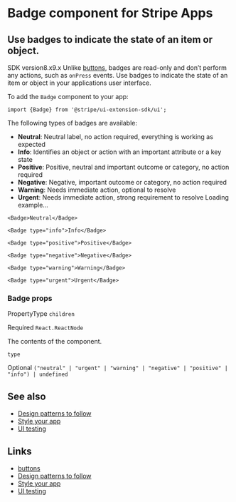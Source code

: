 # Badge component for Stripe Apps

## Use badges to indicate the state of an item or object.

SDK version8.x9.x
Unlike [buttons](https://docs.stripe.com/stripe-apps/components/button), badges
are read-only and don’t perform any actions, such as `onPress` events. Use
badges to indicate the state of an item or object in your applications user
interface.

To add the `Badge` component to your app:

```
import {Badge} from '@stripe/ui-extension-sdk/ui';
```

The following types of badges are available:

- **Neutral**: Neutral label, no action required, everything is working as
expected
- **Info**: Identifies an object or action with an important attribute or a key
state
- **Positive**: Positive, neutral and important outcome or category, no action
required
- **Negative**: Negative, important outcome or category, no action required
- **Warning**: Needs immediate action, optional to resolve
- **Urgent**: Needs immediate action, strong requirement to resolve
Loading example...
```
<Badge>Neutral</Badge>

<Badge type="info">Info</Badge>

<Badge type="positive">Positive</Badge>

<Badge type="negative">Negative</Badge>

<Badge type="warning">Warning</Badge>

<Badge type="urgent">Urgent</Badge>
```

### Badge props

PropertyType
`children`

Required
`React.ReactNode`

The contents of the component.

`type`

Optional
`("neutral" | "urgent" | "warning" | "negative" | "positive" | "info") |
undefined`

## See also

- [Design patterns to follow](https://docs.stripe.com/stripe-apps/patterns)
- [Style your app](https://docs.stripe.com/stripe-apps/style)
- [UI testing](https://docs.stripe.com/stripe-apps/ui-testing)

## Links

- [buttons](https://docs.stripe.com/stripe-apps/components/button)
- [Design patterns to follow](https://docs.stripe.com/stripe-apps/patterns)
- [Style your app](https://docs.stripe.com/stripe-apps/style)
- [UI testing](https://docs.stripe.com/stripe-apps/ui-testing)